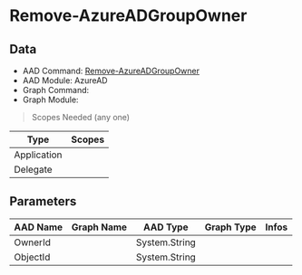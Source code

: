 # Remove-AzureADGroupOwner

> 

## Data

+ AAD Command: [Remove-AzureADGroupOwner](https://docs.microsoft.com/en-us/powershell/module/AzureAD/Remove-AzureADGroupOwner)
+ AAD Module: AzureAD
+ Graph Command: []()
+ Graph Module: 

> Scopes Needed (any one)

|Type|Scopes|
|---|---|
|Application||
|Delegate||

## Parameters

|AAD Name|Graph Name|AAD Type|Graph Type|Infos|
|---|---|---|---|---|
|OwnerId||System.String|||
|ObjectId||System.String|||

